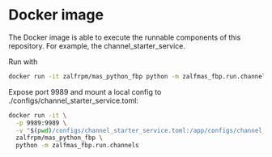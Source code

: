 # Docker image

The Docker image is able to execute the runnable components of this repository.
For example, the channel_starter_service.

Run with

```bash
docker run -it zalfrpm/mas_python_fbp python -m zalfmas_fbp.run.channels
```

Expose port 9989 and mount a local config to ./configs/channel_starter_service.toml:

```bash
docker run -it \
  -p 9989:9989 \
  -v "$(pwd)/configs/channel_starter_service.toml:/app/configs/channel_starter_service.toml:ro" \
  zalfrpm/mas_python_fbp \
  python -m zalfmas_fbp.run.channels
```
